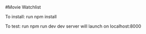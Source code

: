 #Movie Watchlist

To install:
run npm install

To test:
run npm run dev
dev server will launch on localhost:8000
